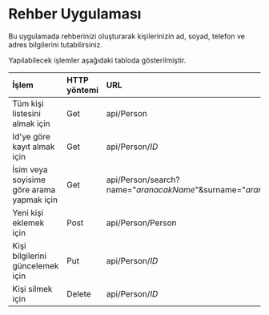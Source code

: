 # Rehber Uygulaması

Bu uygulamada rehberinizi oluşturarak kişilerinizin ad, soyad, telefon ve adres bilgilerini tutabilirsiniz.

Yapılabilecek işlemler aşağıdaki tabloda gösterilmiştir.

|  İşlem    | HTTP yöntemi           | URL|
|:------------- |:-------------|:-----|
|Tüm kişi listesini almak için      | Get | api/Person |
|Id'ye göre kayıt almak için      | Get      |   api/Person/_ID_ |
|İsim veya soyisime göre arama yapmak için | Get     |    api/Person/search?name="_aranacakName_"&surname="_aranacakSurname_" |
|Yeni kişi eklemek için      | Post      |   api/Person/Person |
|Kişi bilgilerini güncelemek için      | Put      |   api/Person/_ID_ |
|Kişi silmek için     | Delete      |   api/Person/_ID_ |
